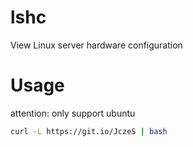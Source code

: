 # lshc
View Linux server hardware configuration

# Usage

attention: only support ubuntu

```bash
curl -L https://git.io/JczeS | bash
```